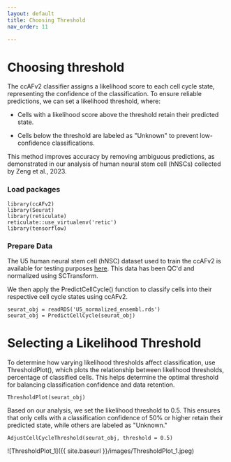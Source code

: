 ```yaml
---
layout: default
title: Choosing Threshold
nav_order: 11

---
```


# Choosing threshold

The ccAFv2 classifier assigns a likelihood score to each cell cycle
state, representing the confidence of the classification. To ensure
reliable predictions, we can set a likelihood threshold, where:

-   Cells with a likelihood score above the threshold retain their
    predicted state.

-   Cells below the threshold are labeled as "Unknown" to prevent
    low-confidence classifications.

This method improves accuracy by removing ambiguous predictions, as
demonstrated in our analysis of human neural stem cell (hNSCs) collected
by Zeng et al., 2023.

### Load packages

```{r}
library(ccAFv2)
library(Seurat)
library(reticulate)
reticulate::use_virtualenv('retic')
library(tensorflow)
```

### Prepare Data
The U5 human neural stem cell (hNSC) dataset used to train the ccAFv2 is available for testing purposes [here](https://zenodo.org/records/10961633/files/U5_normalized_ensembl.rds?download=1). This data has been QC'd and normalized using SCTransform.

We then apply the PredictCellCycle() function to classify cells into their respective cell cycle states using ccAFv2. 

```{r}
seurat_obj = readRDS('U5_normalized_ensembl.rds')
seurat_obj = PredictCellCycle(seurat_obj)
```

#  Selecting a Likelihood Threshold
To determine how varying likelihood thresholds affect classification, use ThresholdPlot(), which plots the relationship between likelihood thresholds, percentage of classified cells. This helps determine the optimal threshold for balancing classification confidence and data retention.

```{r}
ThresholdPlot(seurat_obj)
```

Based on our analysis, we set the likelihood threshold to 0.5. This ensures that only cells with a classification confidence of 50% or higher retain their predicted state, while others are labeled as "Unknown."
```{r}
AdjustCellCycleThreshold(seurat_obj, threshold = 0.5)
```
![ThresholdPlot_1]({{ site.baseurl }}/images/ThresholdPlot_1.jpeg)


